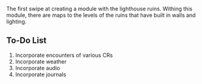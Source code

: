 The first swipe at creating a module with the lighthouse ruins.  Withing this module, there are maps to the levels of the ruins that have built in walls and lighting.

## To-Do List ##
1. Incorporate encounters of various CRs
2. Incorporate weather
3. Incorporate audio
4. Incorporate journals
